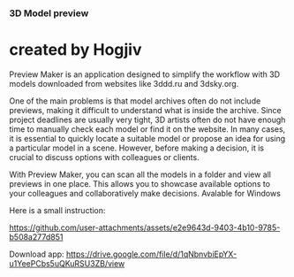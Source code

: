 ### 3D Model preview

# created by Hogjiv


Preview Maker is an application designed to simplify the workflow with 3D models downloaded from websites like 3ddd.ru and 3dsky.org.

One of the main problems is that model archives often do not include previews, making it difficult to understand what is inside the archive. Since project deadlines are usually very tight, 3D artists often do not have enough time to manually check each model or find it on the website. In many cases, it is essential to quickly locate a suitable model or propose an idea for using a particular model in a scene. However, before making a decision, it is crucial to discuss options with colleagues or clients.

With Preview Maker, you can scan all the models in a folder and view all previews in one place. This allows you to showcase available options to your colleagues and collaboratively make decisions.
Avalable for Windows

Here is a small instruction: 


https://github.com/user-attachments/assets/e2e9643d-9403-4b10-9785-b508a277d851



Download app:  https://drive.google.com/file/d/1qNbnvbiEpYX-u1YeePCbs5uQKuRSU3ZB/view
